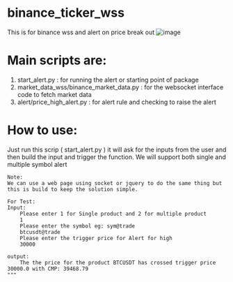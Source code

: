 # binance_ticker_wss
This is for binance wss and alert on price break out
![image](https://user-images.githubusercontent.com/53426805/162854675-5ed17a72-f1cc-46b2-bc3c-a745a3fa1937.png)




# Main scripts are:
1. start_alert.py : for running the alert or starting point of package
2. market_data_wss/binance_market_data.py : for the websocket interface code to fetch market data
3. alert/price_high_alert.py : for alert rule and checking to raise the alert

# How to use:
Just run this scrip ( start_alert.py ) it will ask for the inputs from the user and then build the input and trigger the function.
    We will support both single and multiple symbol alert
    
    Note: 
    We can use a web page using socket or jquery to do the same thing but this is build to keep the solution simple.
    
    For Test:
    Input:
        Please enter 1 for Single product and 2 for multiple product 
        1
        Please enter the symbol eg: sym@trade 
        btcusdt@trade
        Please enter the trigger price for Alert for high 
        30000
    
    output: 
        The the price for the product BTCUSDT has crossed trigger price 30000.0 with CMP: 39468.79
    """
